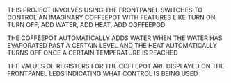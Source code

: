 THIS PROJECT INVOLVES USING THE FRONTPANEL SWITCHES TO CONTROL AN IMAGINARY COFFEEPOT WITH FEATURES LIKE TURN ON, TURN OFF, ADD WATER, 
ADD HEAT, ADD COFFEEPOD

THE COFFEEPOT AUTOMATICALLY ADDS WATER WHEN THE WATER HAS EVAPORATED PAST A CERTAIN LEVEL AND THE HEAT AUTOMATICALLY TURNS OFF ONCE A 
CERTAIN TEMPERATURE IS REACHED

THE VALUES OF REGISTERS FOR THE COFFEPOT ARE DISPLAYED ON THE FRONTPANEL LEDS INDICATING WHAT CONTROL IS BEING USED
